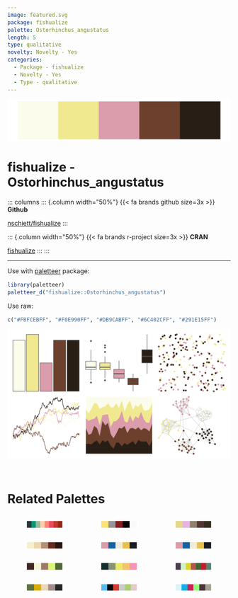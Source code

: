 ```yaml
---
image: featured.svg
package: fishualize
palette: Ostorhinchus_angustatus
length: 5
type: qualitative
novelty: Novelty - Yes
categories:
  - Package - fishualize
  - Novelty - Yes
  - Type - qualitative
---
```


![](featured.svg)

# fishualize - Ostorhinchus_angustatus 

::: columns
::: {.column width="50%"}
{{< fa brands github size=3x >}}
**Github**

[nschiett/fishualize](https://github.com/nschiett/fishualize)
:::

::: {.column width="50%"}
{{< fa brands r-project size=3x >}}
**CRAN**

[fishualize](https://CRAN.R-project.org/package=fishualize)
:::
:::

<hr> 

Use with [paletteer](https://emilhvitfeldt.github.io/paletteer/) package:

```r
library(paletteer)
paletteer_d("fishualize::Ostorhinchus_angustatus")
```

Use raw:

```r
c("#FBFCEBFF", "#F0E990FF", "#DB9CABFF", "#6C402CFF", "#291E15FF")
``` 

![](examples.png) 

<br>

# Related Palettes

<div class="list" style="display: grid; grid-template-columns: auto auto auto;"> <figure class="figure">
<a href="../../awtools/a_palette/"> <img src="../../awtools/a_palette/featured.svg" style="width: 100%;" class="figure-img"></a>
</figure> <figure class="figure">
<a href="../../tayloRswift/speakNowLive/"> <img src="../../tayloRswift/speakNowLive/featured.svg" style="width: 100%;" class="figure-img"></a>
</figure> <figure class="figure">
<a href="../../calecopal/coastaldune2/"> <img src="../../calecopal/coastaldune2/featured.svg" style="width: 100%;" class="figure-img"></a>
</figure> <figure class="figure">
<a href="../../calecopal/desert/"> <img src="../../calecopal/desert/featured.svg" style="width: 100%;" class="figure-img"></a>
</figure> <figure class="figure">
<a href="../../lisa/JacksonPollock/"> <img src="../../lisa/JacksonPollock/featured.svg" style="width: 100%;" class="figure-img"></a>
</figure> <figure class="figure">
<a href="../../rtist/pollock/"> <img src="../../rtist/pollock/featured.svg" style="width: 100%;" class="figure-img"></a>
</figure> <figure class="figure">
<a href="../../colRoz/p_mitchelli/"> <img src="../../colRoz/p_mitchelli/featured.svg" style="width: 100%;" class="figure-img"></a>
</figure> <figure class="figure">
<a href="../../fishualize/Melichthys_vidua/"> <img src="../../fishualize/Melichthys_vidua/featured.svg" style="width: 100%;" class="figure-img"></a>
</figure> <figure class="figure">
<a href="../../ggthemr/grass/"> <img src="../../ggthemr/grass/featured.svg" style="width: 100%;" class="figure-img"></a>
</figure> <figure class="figure">
<a href="../../lisa/HelenFrankenthaler/"> <img src="../../lisa/HelenFrankenthaler/featured.svg" style="width: 100%;" class="figure-img"></a>
</figure> <figure class="figure">
<a href="../../ggsci/signature_substitutions_cosmic/"> <img src="../../ggsci/signature_substitutions_cosmic/featured.svg" style="width: 100%;" class="figure-img"></a>
</figure> <figure class="figure">
<a href="../../beyonce/X127/"> <img src="../../beyonce/X127/featured.svg" style="width: 100%;" class="figure-img"></a>
</figure> 
</div>
